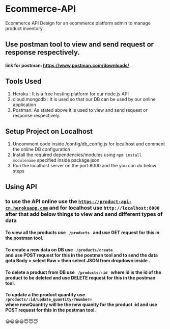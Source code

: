 # Ecommerce-API
Ecommerce API Design for an ecommerce platform admin to manage product inventory.

## Use postman tool to view and send request or response respectively.
#### link for postman: https://www.postman.com/downloads/ 

## Tools Used

1. Heroku : It is a free hosting platform for our node.js API
2. cloud.mongodb : It is used so that our DB can be used by our online application 
3. Postman: As stated above it is used to view and send request or response respectively.

## Setup Project on Localhost
  1. Uncomment code inside /config/db_config.js for localhost and comment the online DB configuration
  2. Install the required dependencies/modules using <code>npm install modulename</code> specified inside package.json
  3. Run the localhost server on the port:8000 and the you can do below steps 


## Using API 

### to use the API online use the <code>https://product-api-cn.herokuapp.com</code> and for localhost use <code>http://localhost:8000</code> after that add below things to view and send different types of data

#### To view all the products use <code> <REQUIRED URL>/products </code> and use <b>GET</b> request for this in the postman tool.

#### To create a new data on DB use <code> <REQUIRED URL>/products/create </code> and use <b>POST</b> request for this in the postman tool and to send the data goto Body > select Raw > then select JSON from dropdown inside .

#### To delete a product from DB use <code> <REQUIRED URL>/products/:id </code> where id is the id of the product to be deleted and use <b>DELETE</b> request for this in the postman tool.

#### To update a the product quantity use <code> <REQUIRED URL>/products/:id/update_quantity/?number=<newQuantity> </code> where newQuantity will be the new quanity for the product :id and use <b>POST</b> request for this in the postman tool.


:grinning::grinning::grinning::grinning::innocent::innocent::innocent:

  




